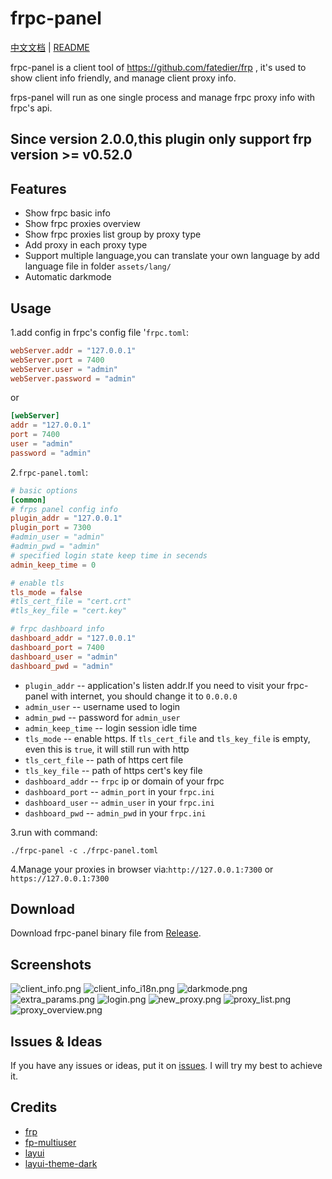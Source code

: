 # frpc-panel

[中文文档](README.md) | [README](README_en.md)

frpc-panel is a client tool of https://github.com/fatedier/frp , it's used to show client info friendly, and manage client proxy info.

frps-panel will run as one single process and manage frpc proxy info with frpc's api.

## Since version 2.0.0,this plugin only support frp version >= v0.52.0

## Features

+ Show frpc basic info
+ Show frpc proxies overview
+ Show frpc proxies list group by proxy type
+ Add proxy in each proxy type
+ Support multiple language,you can translate your own language by add language file in folder `assets/lang/`
+ Automatic darkmode

## Usage

1.add config in frpc's config file '`frpc.toml`:

```toml
webServer.addr = "127.0.0.1"
webServer.port = 7400
webServer.user = "admin"
webServer.password = "admin"
```
or
```toml
[webServer]
addr = "127.0.0.1"
port = 7400
user = "admin"
password = "admin"
```

2.`frpc-panel.toml`:

```toml
# basic options
[common]
# frps panel config info
plugin_addr = "127.0.0.1"
plugin_port = 7300
#admin_user = "admin"
#admin_pwd = "admin"
# specified login state keep time in secends
admin_keep_time = 0

# enable tls
tls_mode = false
#tls_cert_file = "cert.crt"
#tls_key_file = "cert.key"

# frpc dashboard info
dashboard_addr = "127.0.0.1"
dashboard_port = 7400
dashboard_user = "admin"
dashboard_pwd = "admin"
```

+ `plugin_addr` -- application's listen addr.If you need to visit your frpc-panel with internet, you should change it to `0.0.0.0`
+ `admin_user` -- username used to login
+ `admin_pwd` -- password for `admin_user`
+ `admin_keep_time` -- login session idle time  
+ `tls_mode` -- enable https. If `tls_cert_file` and `tls_key_file` is empty, even this is `true`, it will still run with http
+ `tls_cert_file` -- path of https cert file
+ `tls_key_file` -- path of https cert's key file
+ `dashboard_addr` -- `frpc` ip or domain of your frpc
+ `dashboard_port` -- `admin_port` in your `frpc.ini`
+ `dashboard_user` -- `admin_user` in your `frpc.ini`
+ `dashboard_pwd` -- `admin_pwd` in your `frpc.ini`

3.run with command:
```shell
./frpc-panel -c ./frpc-panel.toml
```

4.Manage your proxies in browser via:`http://127.0.0.1:7300` or `https://127.0.0.1:7300`

## Download

Download frpc-panel binary file from [Release](../../releases).

## Screenshots

![client_info.png](screenshots%2Fclient_info.png)
![client_info_i18n.png](screenshots%2Fclient_info_i18n.png)
![darkmode.png](screenshots%2Fdarkmode.png)
![extra_params.png](screenshots%2Fextra_params.png)
![login.png](screenshots%2Flogin.png)
![new_proxy.png](screenshots%2Fnew_proxy.png)
![proxy_list.png](screenshots%2Fproxy_list.png)
![proxy_overview.png](screenshots%2Fproxy_overview.png)

## Issues & Ideas

If you have any issues or ideas, put it on [issues](https://github.com/yhl452493373/frpc-panel/issues). I will try my best to achieve it.

## Credits

+ [frp](https://github.com/fatedier/frp)
+ [fp-multiuser](https://github.com/gofrp/fp-multiuser)
+ [layui](https://github.com/layui/layui)
+ [layui-theme-dark](https://github.com/Sight-wcg/layui-theme-dark)
